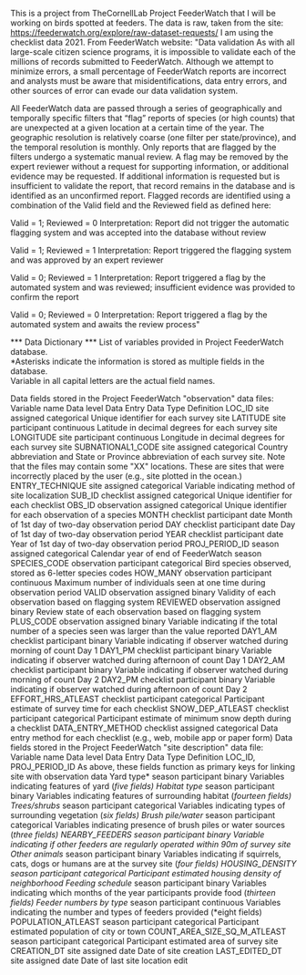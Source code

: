 This is a project from TheCornellLab Project FeederWatch that I will be working on birds spotted at feeders.
The data is raw, taken from the site: https://feederwatch.org/explore/raw-dataset-requests/
I am using the checklist data 2021. 
From FeederWatch website:
"Data validation
As with all large-scale citizen science programs, it is impossible to validate each of the millions of records submitted to FeederWatch. Although we attempt to minimize errors, a small percentage of FeederWatch reports are incorrect and analysts must be aware that misidentifications, data entry errors, and other sources of error can evade our data validation system.

All FeederWatch data are passed through a series of geographically and temporally specific filters that “flag” reports of species (or high counts) that are unexpected at a given location at a certain time of the year. The geographic resolution is relatively coarse (one filter per state/province), and the temporal resolution is monthly. Only reports that are flagged by the filters undergo a systematic manual review. A flag may be removed by the expert reviewer without a request for supporting information, or additional evidence may be requested. If additional information is requested but is insufficient to validate the report, that record remains in the database and is identified as an unconfirmed report. Flagged records are identified using a combination of the Valid field and the Reviewed field as defined here:

Valid = 1; Reviewed = 0
Interpretation: Report did not trigger the automatic flagging system and was accepted into the database without review

Valid = 1; Reviewed = 1
Interpretation: Report triggered the flagging system and was approved by an expert reviewer

Valid = 0; Reviewed = 1
Interpretation: Report triggered a flag by the automated system and was reviewed; insufficient evidence was provided to confirm the report

Valid = 0; Reviewed = 0
Interpretation: Report triggered a flag by the automated system and awaits the review process"

*** Data Dictionary ***
List of variables provided in Project FeederWatch database. 				
*Asterisks indicate the information is stored as multiple fields in the database. 				
Variable in all capital letters are the actual field names. 				
				
Data fields stored in the Project FeederWatch "observation" data files:				
Variable name	Data level	Data Entry	Data Type	Definition
LOC_ID	site	assigned	categorical	Unique identifier for each survey site
LATITUDE	site	participant	continuous	Latitude in decimal degrees for each survey site
LONGITUDE	site	participant	continuous	Longitude in decimal degrees for each survey site
SUBNATIONAL1_CODE	site	assigned	categorical	Country abbreviation and State or Province abbreviation of each survey site. Note that the files may contain some "XX" locations. These are sites that were incorrectly placed by the user (e.g., site plotted in the ocean.)
ENTRY_TECHNIQUE	site	assigned	categorical	Variable indicating method of site localization
SUB_ID	checklist	assigned	categorical	Unique identifier for each checklist
OBS_ID	observation	assigned	categorical	Unique identifier for each observation of a species
MONTH	checklist	participant	date	Month of 1st day of two-day observation period
DAY	checklist	participant	date	Day of 1st day of two-day observation period
YEAR	checklist	participant	date	Year of 1st day of two-day observation period
PROJ_PERIOD_ID	season	assigned	categorical	Calendar year of end of FeederWatch season
SPECIES_CODE	observation	participant	categorical	Bird species observed, stored as 6-letter species codes
HOW_MANY	observation	participant	continuous	Maximum number of individuals seen at one time during observation period
VALID	observation	assigned	binary	Validity of each observation based on flagging system
REVIEWED	observation	assigned	binary	Review state of each observation based on flagging system
PLUS_CODE	observation	assigned	binary	Variable indicating if the total number of a species seen was larger than the value reported
DAY1_AM	checklist	participant	binary	Variable indicating if observer watched during morning of count Day 1
DAY1_PM	checklist	participant	binary	Variable indicating if observer watched during afternoon of count Day 1
DAY2_AM	checklist	participant	binary	Variable indicating if observer watched during morning of count Day 2
DAY2_PM	checklist	participant	binary	Variable indicating if observer watched during afternoon of count Day 2
EFFORT_HRS_ATLEAST	checklist	participant	categorical	Participant estimate of survey time  for each checklist
SNOW_DEP_ATLEAST	checklist	participant	categorical	Participant estimate of minimum snow depth during a checklist
DATA_ENTRY_METHOD	checklist	assigned	categorical	Data entry method for each checklist (e.g., web, mobile app or paper form)
Data fields stored in the Project FeederWatch "site description" data file:				
Variable name	Data level	Data Entry	Data Type	Definition
LOC_ID, PROJ_PERIOD_ID				As above, these fields function as primary keys for linking site with observation data
Yard type*	season	participant	binary	Variables indicating features of yard (*five fields)
Habitat type*	season	participant	binary	Variables indicating features of surrounding habitat (*fourteen fields)
Trees/shrubs*	season	participant	categorical	Variables indicating types of surrounding vegetation (*six fields)
Brush pile/water*	season	participant	categorical	Variables indicating presence of brush piles or water sources (*three fields)
NEARBY_FEEDERS	season	participant	binary	Variable indicating if other feeders are regularly operated within 90m of survey site
Other animals*	season	participant	binary	Variables indicating if squirrels, cats, dogs or humans are at the survey site (*four fields)
HOUSING_DENSITY	season	participant	categorical	Participant estimated housing density of neighborhood
Feeding schedule*	season	participant	binary	Variables indicating which months of the year participants provide food (*thirteen fields)
Feeder numbers by type*	season	participant	continuous	Variables indicating the number and types of feeders provided (*eight fields)
POPULATION_ATLEAST	season	participant	categorical	Participant estimated population of city or town
COUNT_AREA_SIZE_SQ_M_ATLEAST	season	participant	categorical	Participant estimated area of survey site
CREATION_DT	site	assigned	date	Date of site creation
LAST_EDITED_DT	site	assigned	date	Date of last site location edit